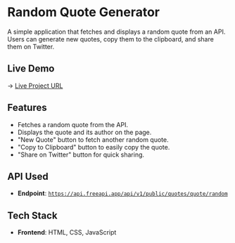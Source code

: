 # Random Quote Generator

A simple application that fetches and displays a random quote from an API. Users can generate new quotes, copy them to the clipboard, and share them on Twitter.

## Live Demo

-> [Live Project URL](https://project.anilmoharana.com/random-quote/)

## Features

- Fetches a random quote from the API.
- Displays the quote and its author on the page.
- "New Quote" button to fetch another random quote.
- "Copy to Clipboard" button to easily copy the quote.
- "Share on Twitter" button for quick sharing.

## API Used

- **Endpoint**: [`https://api.freeapi.app/api/v1/public/quotes/quote/random`](https://api.freeapi.app/api/v1/public/quotes/quote/random)

## Tech Stack

- **Frontend**: HTML, CSS, JavaScript
